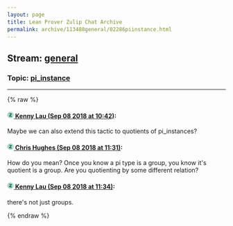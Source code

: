 ```yaml
---
layout: page
title: Lean Prover Zulip Chat Archive 
permalink: archive/113488general/02286piinstance.html
---
```


## Stream: [general](index.html)
### Topic: [pi_instance](02286piinstance.html)

---


{% raw %}
#### [![Click to go to Zulip](../../assets/img/zulip2.png) Kenny Lau (Sep 08 2018 at 10:42)](https://leanprover.zulipchat.com/#narrow/stream/113488-general/topic/pi_instance/near/133560439):
Maybe we can also extend this tactic to quotients of pi_instances?

#### [![Click to go to Zulip](../../assets/img/zulip2.png) Chris Hughes (Sep 08 2018 at 11:31)](https://leanprover.zulipchat.com/#narrow/stream/113488-general/topic/pi_instance/near/133561768):
How do you mean? Once you know a pi type is a group, you know it's quotient is a group. Are you quotienting by some different relation?

#### [![Click to go to Zulip](../../assets/img/zulip2.png) Kenny Lau (Sep 08 2018 at 11:34)](https://leanprover.zulipchat.com/#narrow/stream/113488-general/topic/pi_instance/near/133561825):
there's not just groups.


{% endraw %}
